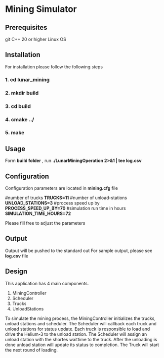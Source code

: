 # Mining Simulator

## Prerequisites

git
C++ 20 or higher
Linux OS

## Installation

For installation please follow the following steps
### 1. cd lunar_mining
### 2. mkdir build
### 3. cd build
### 4. cmake ../
### 5. make

## Usage

Form **build folder** , run
**./LunarMiningOperation 2>&1 | tee log.csv**

## Configuration

Configuration parameters are located in **mining.cfg** file

#number of trucks
**TRUCKS=11**
#number of unload-stations
**UNLOAD_STATIONS=3**
#process speed up by
**PROCESS_SPEED_UP_BY=70**
#simulation run time in hours
**SIMULATION_TIME_HOURS=72**

Please fill free to adjust the parameters

## Output

Output will be pushed to the standard out
For sample output, please see **log.csv** file

## Design

This application has 4 main components.
1. MiningController
2. Scheduler
3. Trucks
4. UnloadStations

To simulate the mining process, the MiningController initializes the trucks, unload stations and scheduler.
The Scheduler will callback each truck and unload stations for status update.
Each truck is responsible to load and drive the Helium-3 to the unload station.
The Scheduler will assign an unload station with the shortes waittime to the truck.
After the unloading is done unload station will update its status to completion.
The Truck will start the next round of loading.
